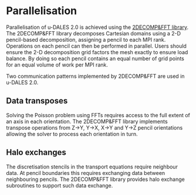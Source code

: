 # Parallelisation

Parallelisation of u-DALES 2.0 is achieved using the [2DECOMP&FFT library](https://github.com/2decomp-fft/2decomp-fft).
The 2DECOMP&FFT library decomposes Cartesian domains using a 2-D pencil-based decomposition, assigning a pencil to each MPI rank.
Operations on each pencil can then be performed in parallel.
Users should ensure the 2-D decomposition grid factors the mesh exactly to ensure load balance.
By doing so each pencil contains an equal number of grid points for an equal volume of work per MPI rank.

Two communication patterns implemented by 2DECOMP&FFT are used in u-DALES 2.0.

## Data transposes

Solving the Poisson problem using FFTs requires access to the full extent of an axis in each orientation.
The 2DECOMP&FFT library implements transpose operations from Z->Y, Y->X, X->Y and Y->Z pencil orientations allowing the solver to process each orientation in turn.

## Halo exchanges

The discretisation stencils in the transport equations require neighbour data.
At pencil boundaries this requires exchanging data between neighbouring pencils.
The 2DECOMP&FFT library provides halo exchange subroutines to support such data exchange.
